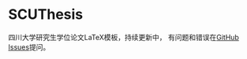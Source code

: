 # SCUThesis
四川大学研究生学位论文LaTeX模板，持续更新中，
有问题和错误在[GitHub Issues](https://github.com/wonderland-dsg/scuthesis/issues)提问。